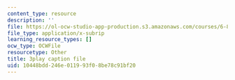 ```yaml
---
content_type: resource
description: ''
file: https://ol-ocw-studio-app-production.s3.amazonaws.com/courses/6-832-underactuated-robotics-spring-2009/10448bdd246e011993f08be78c91bf20_-fCLJ1pGht4.srt
file_type: application/x-subrip
learning_resource_types: []
ocw_type: OCWFile
resourcetype: Other
title: 3play caption file
uid: 10448bdd-246e-0119-93f0-8be78c91bf20
---
```


